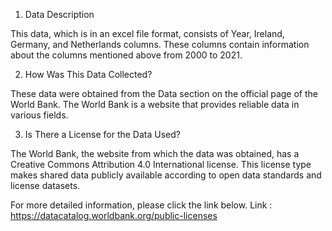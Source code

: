 1. Data Description

This data, which is in an excel file format, consists of Year, Ireland, Germany, and Netherlands columns. These columns contain information about the columns mentioned above from 2000 to 2021.

2. How Was This Data Collected?

These data were obtained from the Data section on the official page of the World Bank. The World Bank is a website that provides reliable data in various fields.

3. Is There a License for the Data Used?

The World Bank, the website from which the data was obtained, has a Creative Commons Attribution 4.0 International license. This license type makes shared data publicly available according to open data standards and license datasets.

For more detailed information, please click the link below. Link : https://datacatalog.worldbank.org/public-licenses
